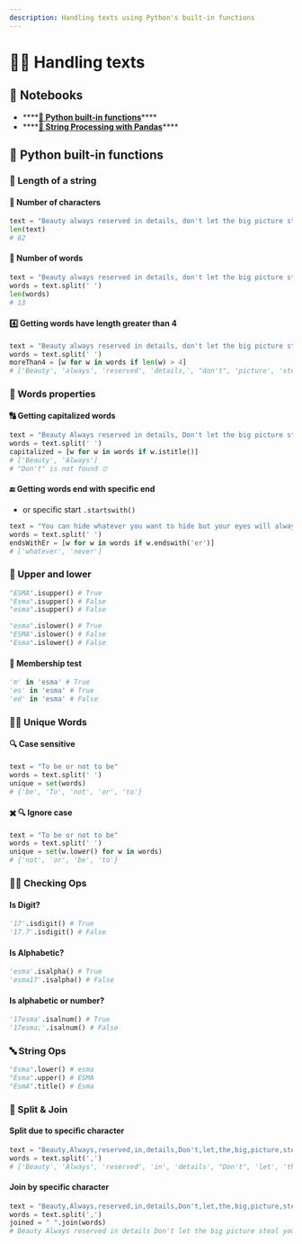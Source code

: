 ```yaml
---
description: Handling texts using Python's built-in functions
---
```


# 🙌🏻 Handling texts

## 📕 Notebooks

* \*\*\*\*[**💠 Python built-in functions**](https://github.com/asmaamirkhan/DeepLearningNotes/blob/master/applied-nlp/1-handling-texts.ipynb)\*\*\*\*
* \*\*\*\*[**🐼 String Processing with Pandas**](https://github.com/asmaamirkhan/DeepLearningNotes/blob/master/applied-nlp/3-strings-in-pandas.ipynb)\*\*\*\*

## 💠 Python built-in functions

### 📏 Length of a string

#### 🔢 Number of characters

```python
text = "Beauty always reserved in details, don't let the big picture steal your attention!"
len(text)
# 82
```

#### 🧾 Number of words

```python
text = "Beauty always reserved in details, don't let the big picture steal your attention!"
words = text.split(' ')
len(words)
# 13
```

#### 4️⃣ Getting words have length greater than 4

```python
text = "Beauty always reserved in details, don't let the big picture steal your attention!"
words = text.split(' ')
moreThan4 = [w for w in words if len(w) > 4]
# ['Beauty', 'always', 'reserved', 'details,', "don't", 'picture', 'steal', 'attention!']
```

### 🎒 Words properties

#### 🔠 Getting capitalized words

```python
text = "Beauty Always reserved in details, Don't let the big picture steal your attention!"
words = text.split(' ')
capitalized = [w for w in words if w.istitle()]
# ['Beauty', 'Always']
# "Don't" is not found 🙄
```

#### 🔚 Getting words end with specific end

* or specific start `.startswith()`

```python
text = "You can hide whatever you want to hide but your eyes will always expose you, eyes never lie."
words = text.split(' ')
endsWithEr = [w for w in words if w.endswith('er')]
# ['whatever', 'never']
```

### 🐥 Upper and lower

```python
"ESMA".isupper() # True
"Esma".isupper() # False
"esma".isupper() # False

"esma".islower() # True
"ESMA".islower() # False
"Esma".islower() # False
```

#### 🤵 Membership test

```python
'm' in 'esma' # True
'es' in 'esma' # True
'ed' in 'esma' # False
```

### 🕵️‍♀️ Unique Words

#### 🔍 Case sensitive

```python
text = "To be or not to be"
words = text.split(' ')
unique = set(words)
# {'be', 'To', 'not', 'or', 'to'}
```

#### ✖️ 🔍 Ignore case

```python
text = "To be or not to be"
words = text.split(' ')
unique = set(w.lower() for w in words)
# {'not', 'or', 'be', 'to'}
```

### 👮‍♀️ Checking Ops

#### Is Digit?

```python
'17'.isdigit() # True
'17.7'.isdigit() # False
```

#### Is Alphabetic?

```python
'esma'.isalpha() # True
'esma17'.isalpha() # False
```

#### Is alphabetic or number?

```python
'17esma'.isalnum() # True
'17esma;'.isalnum() # False
```

### 🔤 String Ops

```python
"Esma".lower() # esma
"Esma".upper() # ESMA
"EsmA".title() # Esma
```

### 🧵 Split & Join

#### Split due to specific character

```python
text = "Beauty,Always,reserved,in,details,Don't,let,the,big,picture,steal,your,attention!"
words = text.split(',')
# ['Beauty', 'Always', 'reserved', 'in', 'details', "Don't", 'let', 'the', 'big', 'picture', 'steal', 'your', 'attention!']
```

#### Join by specific character

```python
text = "Beauty,Always,reserved,in,details,Don't,let,the,big,picture,steal,your,attention!"
words = text.split(',')
joined = " ".join(words)
# Beauty Always reserved in details Don't let the big picture steal your attention!
```


